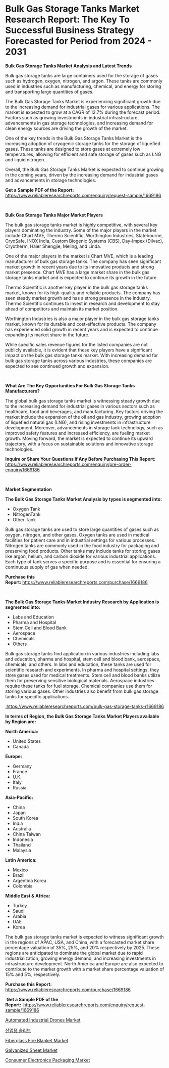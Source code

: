 <p><h1>Bulk Gas Storage Tanks Market Research Report: The Key To Successful Business Strategy Forecasted for Period from 2024 - 2031</h1></p><p><strong>Bulk Gas Storage Tanks Market Analysis and Latest Trends</strong></p>
<p><p>Bulk gas storage tanks are large containers used for the storage of gases such as hydrogen, oxygen, nitrogen, and argon. These tanks are commonly used in industries such as manufacturing, chemical, and energy for storing and transporting large quantities of gases.</p><p>The Bulk Gas Storage Tanks Market is experiencing significant growth due to the increasing demand for industrial gases for various applications. The market is expected to grow at a CAGR of 12.7% during the forecast period. Factors such as growing investments in industrial infrastructure, advancements in gas storage technologies, and increasing demand for clean energy sources are driving the growth of the market.</p><p>One of the key trends in the Bulk Gas Storage Tanks Market is the increasing adoption of cryogenic storage tanks for the storage of liquefied gases. These tanks are designed to store gases at extremely low temperatures, allowing for efficient and safe storage of gases such as LNG and liquid nitrogen.</p><p>Overall, the Bulk Gas Storage Tanks Market is expected to continue growing in the coming years, driven by the increasing demand for industrial gases and advancements in storage technologies.</p></p>
<p><strong>Get a Sample PDF of the Report:&nbsp;</strong> <a href="https://www.reliableresearchreports.com/enquiry/request-sample/1669186">https://www.reliableresearchreports.com/enquiry/request-sample/1669186</a></p>
<p>&nbsp;</p>
<p><strong>Bulk Gas Storage Tanks Major Market Players</strong></p>
<p><p>The bulk gas storage tanks market is highly competitive, with several key players dominating the industry. Some of the major players in the market include Chart MVE, Thermo Scientific, Worthington Industries, Statebourne, CryoSafe, INOX India, Custom Biogenic Systems (CBS), Day-Impex (Dilvac), Cryotherm, Haier Shengjie, Meling, and Linda.</p><p>One of the major players in the market is Chart MVE, which is a leading manufacturer of bulk gas storage tanks. The company has seen significant market growth in recent years due to its innovative products and strong market presence. Chart MVE has a large market share in the bulk gas storage tanks market and is expected to continue its growth in the future.</p><p>Thermo Scientific is another key player in the bulk gas storage tanks market, known for its high-quality and reliable products. The company has seen steady market growth and has a strong presence in the industry. Thermo Scientific continues to invest in research and development to stay ahead of competitors and maintain its market position.</p><p>Worthington Industries is also a major player in the bulk gas storage tanks market, known for its durable and cost-effective products. The company has experienced solid growth in recent years and is expected to continue expanding its market share in the future.</p><p>While specific sales revenue figures for the listed companies are not publicly available, it is evident that these key players have a significant impact on the bulk gas storage tanks market. With increasing demand for bulk gas storage tanks across various industries, these companies are expected to see continued growth and expansion.</p></p>
<p>&nbsp;</p>
<p><strong>What Are The Key Opportunities For Bulk Gas Storage Tanks Manufacturers?</strong></p>
<p><p>The global bulk gas storage tanks market is witnessing steady growth due to the increasing demand for industrial gases in various sectors such as healthcare, food and beverages, and manufacturing. Key factors driving the market include the expansion of the oil and gas industry, growing adoption of liquefied natural gas (LNG), and rising investments in infrastructure development. Moreover, advancements in storage tank technology, such as improved safety features and increased efficiency, are fueling market growth. Moving forward, the market is expected to continue its upward trajectory, with a focus on sustainable solutions and innovative storage technologies.</p></p>
<p><strong>Inquire or Share Your Questions If Any Before Purchasing This Report:</strong> <a href="https://www.reliableresearchreports.com/enquiry/pre-order-enquiry/1669186">https://www.reliableresearchreports.com/enquiry/pre-order-enquiry/1669186</a></p>
<p>&nbsp;</p>
<p><strong>Market Segmentation</strong></p>
<p><strong>The Bulk Gas Storage Tanks Market Analysis by types is segmented into:</strong></p>
<p><ul><li>Oxygen Tank</li><li>NitrogenTank</li><li>Other Tank</li></ul></p>
<p><p>Bulk gas storage tanks are used to store large quantities of gases such as oxygen, nitrogen, and other gases. Oxygen tanks are used in medical facilities for patient care and in industrial settings for various processes. Nitrogen tanks are commonly used in the food industry for packaging and preserving food products. Other tanks may include tanks for storing gases like argon, helium, and carbon dioxide for various industrial applications. Each type of tank serves a specific purpose and is essential for ensuring a continuous supply of gas when needed. </p></p>
<p><strong>Purchase this Report:&nbsp;</strong><a href="https://www.reliableresearchreports.com/purchase/1669186">https://www.reliableresearchreports.com/purchase/1669186</a></p>
<p>&nbsp;</p>
<p><strong>The Bulk Gas Storage Tanks Market Industry Research by Application is segmented into:</strong></p>
<p><ul><li>Labs and Education</li><li>Pharma and Hospital</li><li>Stem Cell and Blood Bank</li><li>Aerospace</li><li>Chemicals</li><li>Others</li></ul></p>
<p><p>Bulk gas storage tanks find application in various industries including labs and education, pharma and hospital, stem cell and blood bank, aerospace, chemicals, and others. In labs and education, these tanks are used for scientific research and experiments. In pharma and hospital settings, they store gases used for medical treatments. Stem cell and blood banks utilize them for preserving sensitive biological materials. Aerospace industries require these tanks for fuel storage. Chemical companies use them for storing various gases. Other industries also benefit from bulk gas storage tanks for specific applications.</p></p>
<p><a href="https://www.reliableresearchreports.com/bulk-gas-storage-tanks-r1669186">&nbsp;https://www.reliableresearchreports.com/bulk-gas-storage-tanks-r1669186</a></p>
<p><strong>In terms of Region, the Bulk Gas Storage Tanks Market Players available by Region are:</strong></p>
<p>
    <p> <strong> North America: </strong>
        <ul>
            <li>United States</li>
            <li>Canada</li>
        </ul>
        </p> 
    <p> <strong> Europe: </strong>
        <ul>
            <li>Germany</li>
            <li>France</li>
            <li>U.K.</li>
            <li>Italy</li>
            <li>Russia</li>
        </ul>
        </p> 
    <p> <strong> Asia-Pacific: </strong>
        <ul>
            <li>China</li>
            <li>Japan</li>
            <li>South Korea</li>
            <li>India</li>
            <li>Australia</li>
            <li>China Taiwan</li>
            <li>Indonesia</li>
            <li>Thailand</li>
            <li>Malaysia</li>
        </ul>
        </p> 
    <p> <strong> Latin America: </strong>
        <ul>
            <li>Mexico</li>
            <li>Brazil</li>
            <li>Argentina Korea</li>
            <li>Colombia</li>
        </ul>
        </p> 
    <p> <strong> Middle East & Africa: </strong>
        <ul>
            <li>Turkey</li>
            <li>Saudi</li>
            <li>Arabia</li>
            <li>UAE</li>
            <li>Korea</li>
        </ul>
    </p>
    </p>
<p><p>The bulk gas storage tanks market is expected to witness significant growth in the regions of APAC, USA, and China, with a forecasted market share percentage valuation of 35%, 25%, and 20% respectively by 2025. These regions are anticipated to dominate the global market due to rapid industrialization, growing energy demand, and increasing investments in infrastructure development. North America and Europe are also expected to contribute to the market growth with a market share percentage valuation of 15% and 5%, respectively.</p></p>
<p><strong>Purchase this Report: </strong><a href="https://www.reliableresearchreports.com/purchase/1669186">https://www.reliableresearchreports.com/purchase/1669186</a></p>
<p>&nbsp;<strong>Get a Sample PDF of the Report:&nbsp;&nbsp;</strong><a href="https://www.reliableresearchreports.com/enquiry/request-sample/1669186">https://www.reliableresearchreports.com/enquiry/request-sample/1669186</a></p>
<p><strong></strong></p>
<p><p><a href="https://github.com/wusalecollins540tpqoz/Market-Research-Report-List-2/blob/main/automated-industrial-drones-market.md">Automated Industrial Drones Market</a></p><p><a href="https://github.com/vsap75a286l/Market-Research-Report-List-1/blob/main/881395426063.md">산업용 슬리브</a></p><p><a href="https://www.linkedin.com/pulse/fiberglass-fire-blanket-market-size-growth-forecast-from-2024-3hmuf?trackingId=afAFCsKZ6YFybcs8Avvmcw%3D%3D">Fiberglass Fire Blanket Market</a></p><p><a href="https://www.linkedin.com/pulse/galvanized-sheet-market-size-growth-segmentation-regional-country-rcexf?trackingId=m7Zb26QnXZI%2Fj8dZW63b8A%3D%3D">Galvanized Sheet Market</a></p><p><a href="https://issuu.com/reportprime-2/docs/consumer-electronics-packaging-market-size-2030.pp">Consumer Electronics Packaging Market</a></p></p>